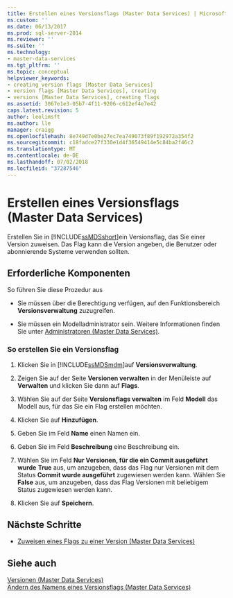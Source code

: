 ```yaml
---
title: Erstellen eines Versionsflags (Master Data Services) | Microsoft-Dokumentation
ms.custom: ''
ms.date: 06/13/2017
ms.prod: sql-server-2014
ms.reviewer: ''
ms.suite: ''
ms.technology:
- master-data-services
ms.tgt_pltfrm: ''
ms.topic: conceptual
helpviewer_keywords:
- creating version flags [Master Data Services]
- version flags [Master Data Services], creating
- versions [Master Data Services], creating flags
ms.assetid: 3067e1e3-05b7-4f11-9206-c612ef4e7e42
caps.latest.revision: 5
author: leolimsft
ms.author: lle
manager: craigg
ms.openlocfilehash: 8e749d7e0be27ec7ea749073f89f192972a354f2
ms.sourcegitcommit: c18fadce27f330e1d4f36549414e5c84ba2f46c2
ms.translationtype: MT
ms.contentlocale: de-DE
ms.lasthandoff: 07/02/2018
ms.locfileid: "37287546"
---
```

# <a name="create-a-version-flag-master-data-services"></a>Erstellen eines Versionsflags (Master Data Services)
  Erstellen Sie in [!INCLUDE[ssMDSshort](../includes/ssmdsshort-md.md)]ein Versionsflag, das Sie einer Version zuweisen. Das Flag kann die Version angeben, die Benutzer oder abonnierende Systeme verwenden sollten.  
  
## <a name="prerequisites"></a>Erforderliche Komponenten  
 So führen Sie diese Prozedur aus  
  
-   Sie müssen über die Berechtigung verfügen, auf den Funktionsbereich **Versionsverwaltung** zuzugreifen.  
  
-   Sie müssen ein Modelladministrator sein. Weitere Informationen finden Sie unter [Administratoren &#40;Master Data Services&#41;](administrators-master-data-services.md).  
  
### <a name="to-create-a-version-flag"></a>So erstellen Sie ein Versionsflag  
  
1.  Klicken Sie in [!INCLUDE[ssMDSmdm](../includes/ssmdsmdm-md.md)]auf **Versionsverwaltung**.  
  
2.  Zeigen Sie auf der Seite **Versionen verwalten** in der Menüleiste auf **Verwalten** und klicken Sie dann auf **Flags**.  
  
3.  Wählen Sie auf der Seite **Versionsflags verwalten** im Feld **Modell** das Modell aus, für das Sie ein Flag erstellen möchten.  
  
4.  Klicken Sie auf **Hinzufügen**.  
  
5.  Geben Sie im Feld **Name** einen Namen ein.  
  
6.  Geben Sie im Feld **Beschreibung** eine Beschreibung ein.  
  
7.  Wählen Sie im Feld **Nur Versionen, für die ein Commit ausgeführt wurde** **True** aus, um anzugeben, dass das Flag nur Versionen mit dem Status **Commit wurde ausgeführt** zugewiesen werden kann. Wählen Sie **False** aus, um anzugeben, dass das Flag Versionen mit beliebigem Status zugewiesen werden kann.  
  
8.  Klicken Sie auf **Speichern**.  
  
## <a name="next-steps"></a>Nächste Schritte  
  
-   [Zuweisen eines Flags zu einer Version &#40;Master Data Services&#41;](../../2014/master-data-services/assign-a-flag-to-a-version-master-data-services.md)  
  
## <a name="see-also"></a>Siehe auch  
 [Versionen &#40;Master Data Services&#41;](../../2014/master-data-services/versions-master-data-services.md)   
 [Ändern des Namens eines Versionsflags &#40;Master Data Services&#41;](../../2014/master-data-services/change-a-version-flag-name-master-data-services.md)  
  
  
